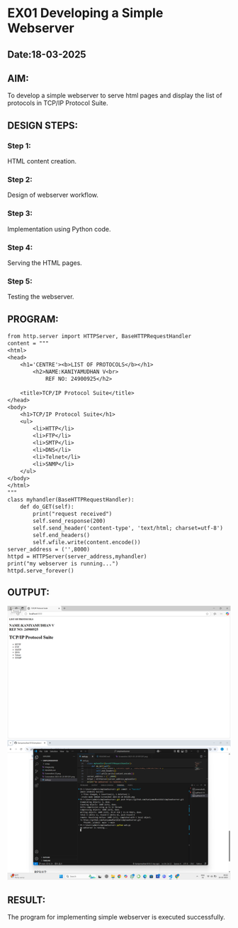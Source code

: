 # EX01 Developing a Simple Webserver
## Date:18-03-2025

## AIM:
To develop a simple webserver to serve html pages and display the list of protocols in TCP/IP Protocol Suite.


## DESIGN STEPS:
### Step 1: 
HTML content creation.

### Step 2:
Design of webserver workflow.

### Step 3:
Implementation using Python code.

### Step 4:
Serving the HTML pages.

### Step 5:
Testing the webserver.

## PROGRAM:
```
from http.server import HTTPServer, BaseHTTPRequestHandler
content = """
<html>
<head>
    <h1='CENTRE'><b>LIST OF PROTOCOLS</b></h1>
        <h2>NAME:KANIYAMUDHAN V<br> 
            REF NO: 24900925</h2>

    <title>TCP/IP Protocol Suite</title>
</head>
<body>
    <h1>TCP/IP Protocol Suite</h1>
    <ul>
        <li>HTTP</li>
        <li>FTP</li>
        <li>SMTP</li>
        <li>DNS</li>
        <li>Telnet</li>
        <li>SNMP</li>
    </ul>
</body>
</html>
"""
class myhandler(BaseHTTPRequestHandler):
    def do_GET(self):
        print("request received")
        self.send_response(200)
        self.send_header('content-type', 'text/html; charset=utf-8')
        self.end_headers()
        self.wfile.write(content.encode())
server_address = ('',8000)
httpd = HTTPServer(server_address,myhandler)
print("my webserver is running...")
httpd.serve_forever()
```

## OUTPUT:
![alt text](<Screenshot 2025-03-20 091201.png>)
![alt text](<Screenshot (10).png>)
## RESULT:
The program for implementing simple webserver is executed successfully.
